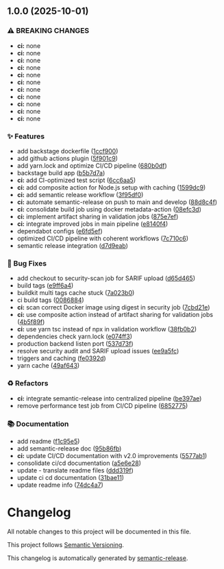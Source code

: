 ## 1.0.0 (2025-10-01)

### ⚠ BREAKING CHANGES

* **ci:** none
* **ci:** none
* **ci:** none
* **ci:** none
* **ci:** none
* **ci:** none
* **ci:** none
* **ci:** none
* **ci:** none
* **ci:** none
* **ci:** none

### ✨ Features

* add backstage dockerfile ([1ccf900](https://github.com/fede-r1c0/backstage/commit/1ccf9006ed09cb5adc89d3a44ae07bc98646d9fc))
* add github actions plugin ([5f901c9](https://github.com/fede-r1c0/backstage/commit/5f901c95363b238f4768bf3413bf419068b6b267))
* add yarn.lock and optimize CI/CD pipeline ([680b0df](https://github.com/fede-r1c0/backstage/commit/680b0df497fb5e6acfdb5a8b1886881de2a09401))
* backstage build app ([b5b7d7a](https://github.com/fede-r1c0/backstage/commit/b5b7d7aa5ffc7b71143c425adf2be546e27c9da2))
* **ci:** add CI-optimized test script ([6cc6aa5](https://github.com/fede-r1c0/backstage/commit/6cc6aa5efb62eed084254482006dd03fb3fcfb89))
* **ci:** add composite action for Node.js setup with caching ([1599dc9](https://github.com/fede-r1c0/backstage/commit/1599dc9f522eb7a6b2a42e97601bf912c70879f4))
* **ci:** add semantic release workflow ([3f95df0](https://github.com/fede-r1c0/backstage/commit/3f95df0782b42da8ed62dc8a770eb925abd6e872))
* **ci:** automate semantic-release on push to main and develop ([88d8c4f](https://github.com/fede-r1c0/backstage/commit/88d8c4fb3853d446f5ef877420b78e82bebaf42c))
* **ci:** consolidate build job using docker metadata-action ([08efc3d](https://github.com/fede-r1c0/backstage/commit/08efc3dbf2c7b1eb531b31e282807fedaf88c41a))
* **ci:** implement artifact sharing in validation jobs ([875e7ef](https://github.com/fede-r1c0/backstage/commit/875e7ef9810025287a3ffd8d5b2dcfbbdc810b3a))
* **ci:** integrate improved jobs in main pipeline ([e8140f4](https://github.com/fede-r1c0/backstage/commit/e8140f48997bd491a79d88a8d3b087f10be6e1a1))
* dependabot configs ([e6fd5ef](https://github.com/fede-r1c0/backstage/commit/e6fd5ef7c2b5456d2b70827ffe2bd13ef9e7f1af))
* optimized CI/CD pipeline with coherent workflows ([7c710c6](https://github.com/fede-r1c0/backstage/commit/7c710c6a57bf305b99b7077e2db6f36c9f033d85))
* semantic release integration ([d7d9eab](https://github.com/fede-r1c0/backstage/commit/d7d9eab0a113c1177136f84a7214f0c318681884))

### 🐛 Bug Fixes

* add checkout to security-scan job for SARIF upload ([d65d465](https://github.com/fede-r1c0/backstage/commit/d65d465f872837a1409f5d3f787b2311a89b407a))
* build tags ([e9ff6a4](https://github.com/fede-r1c0/backstage/commit/e9ff6a4d1494cae49091602cea4eaff6cafeb9c1))
* buildkit multi tags cache stuck ([7a023b0](https://github.com/fede-r1c0/backstage/commit/7a023b0b5ea2a0729d35c3d0f3a44ac84a981a94))
* ci build tags ([0086884](https://github.com/fede-r1c0/backstage/commit/00868840572cf9b8ba345ce79e22452c07c78231))
* **ci:** scan correct Docker image using digest in security job ([7cbd21e](https://github.com/fede-r1c0/backstage/commit/7cbd21edadca72bbfdd32f878852cca4d055b2cc))
* **ci:** use composite action instead of artifact sharing for validation jobs ([4b5f89f](https://github.com/fede-r1c0/backstage/commit/4b5f89f0ee4dd2c52f9069856efac892a65c2956))
* **ci:** use yarn tsc instead of npx in validation workflow ([38fb0b2](https://github.com/fede-r1c0/backstage/commit/38fb0b2ff89409754f1c62b77e688e49d9f54f42))
* dependencies check yarn.lock ([e074ff3](https://github.com/fede-r1c0/backstage/commit/e074ff371c70170a48631ef16fa15d7a09501d98))
* production backend listen port ([537d73f](https://github.com/fede-r1c0/backstage/commit/537d73f7a2b4fb1e1f3d2f20965415a944c43ea8))
* resolve security audit and SARIF upload issues ([ee9a5fc](https://github.com/fede-r1c0/backstage/commit/ee9a5fceae900b7a53d24a6f65009ea5e1bd5541))
* triggers and caching ([fe0392d](https://github.com/fede-r1c0/backstage/commit/fe0392db8ab3f848436c7eee4e3b4b096904ce8f))
* yarn cache ([49af643](https://github.com/fede-r1c0/backstage/commit/49af64304d53b1e0392b8aa54e4e1b86b2632a72))

### ♻️ Refactors

* **ci:** integrate semantic-release into centralized pipeline ([be397ae](https://github.com/fede-r1c0/backstage/commit/be397ae461f806299fe74928c1045d2f224bb109))
* remove performance test job from CI/CD pipeline ([6852775](https://github.com/fede-r1c0/backstage/commit/6852775cab983a617af26342b28885a52a2dea2e))

### 📚 Documentation

* add readme ([f1c95e5](https://github.com/fede-r1c0/backstage/commit/f1c95e5c3bd6b7f6cd73e79b62a82e731ccb3a55))
* add semantic-release doc ([95b86fb](https://github.com/fede-r1c0/backstage/commit/95b86fb6dc03e420ac30be487ee2cda67357f3b9))
* **ci:** update CI/CD documentation with v2.0 improvements ([5577ab1](https://github.com/fede-r1c0/backstage/commit/5577ab146f32c65079a8bd0421f2d9cb338977cc))
* consolidate ci/cd documentation ([a5e6e28](https://github.com/fede-r1c0/backstage/commit/a5e6e28db9dda9fcaddb0aef216c6bc4eaa66022))
* update - translate readme files ([ddd319f](https://github.com/fede-r1c0/backstage/commit/ddd319f1528803a0bc5da6ce560e0640693847a6))
* update ci cd documentation ([31bae11](https://github.com/fede-r1c0/backstage/commit/31bae110b9639109f33b934a655d7cd13e6c95b6))
* update readme info ([74dc4a7](https://github.com/fede-r1c0/backstage/commit/74dc4a713e0894895b0f2b659e8152647f0bc464))

# Changelog

All notable changes to this project will be documented in this file.

This project follows [Semantic Versioning](https://semver.org/spec/v2.0.0.html).

This changelog is automatically generated by [semantic-release](https://github.com/semantic-release/semantic-release).
